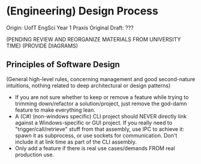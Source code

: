 # (Engineering) Design Process

Origin: UofT EngSci Year 1 Praxis
Original Draft: ???

(PENDING REVIEW AND REORGANIZE MATERIALS FROM UNIVERSITY TIME)
(PROVIDE DIAGRAMS)

## Principles of Software Design

(General high-level rules, concerning management and good second-nature intuitions, nothing related to deep architectural or design patterns)

* If you are not sure whether to keep or remove a feature while trying to trimming down/refactor a solution/project, just remove the god-damn feature to make everything lean.
* A (C#) (non-windows specific) CLI project should NEVER directly link against a Windows-specific or GUI project. If you really need to "trigger/call/retrieve" stuff from that assembly, use IPC to achieve it: spawn it as subprocess, or use sockets for communication. Don't include it at link time as part of the CLI assembly.
* Only add a feature if there is real use cases/demands FROM real production use.